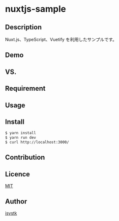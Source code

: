 nuxtjs-sample
====

## Description

Nuxt.js、TypeScript、Vuetify を利用したサンプルです。

## Demo

## VS. 

## Requirement

## Usage

## Install

``` bash
$ yarn install
$ yarn run dev
$ curl http://localhost:3000/
```

## Contribution

## Licence

[MIT](https://github.com/isystk/nuxtjs-sample/LICENCE)

## Author

[isystk](https://github.com/isystk)


